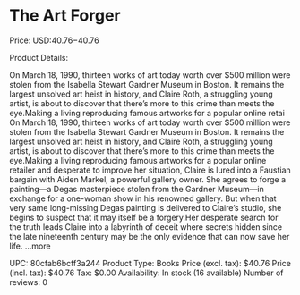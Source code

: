 # The Art Forger

Price: USD:$40.76-$40.76

Product Details:

On March 18, 1990, thirteen works of art today worth over $500 million were stolen from the Isabella Stewart Gardner Museum in Boston. It remains the largest unsolved art heist in history, and Claire Roth, a struggling young artist, is about to discover that there’s more to this crime than meets the eye.Making a living reproducing famous artworks for a popular online retai On March 18, 1990, thirteen works of art today worth over $500 million were stolen from the Isabella Stewart Gardner Museum in Boston. It remains the largest unsolved art heist in history, and Claire Roth, a struggling young artist, is about to discover that there’s more to this crime than meets the eye.Making a living reproducing famous artworks for a popular online retailer and desperate to improve her situation, Claire is lured into a Faustian bargain with Aiden Markel, a powerful gallery owner. She agrees to forge a painting—a Degas masterpiece stolen from the Gardner Museum—in exchange for a one-woman show in his renowned gallery. But when that very same long-missing Degas painting is delivered to Claire’s studio, she begins to suspect that it may itself be a forgery.Her desperate search for the truth leads Claire into a labyrinth of deceit where secrets hidden since the late nineteenth century may be the only evidence that can now save her life. ...more

UPC: 80cfab6bcff3a244
Product Type: Books
Price (excl. tax): $40.76
Price (incl. tax): $40.76
Tax: $0.00
Availability: In stock (16 available)
Number of reviews: 0